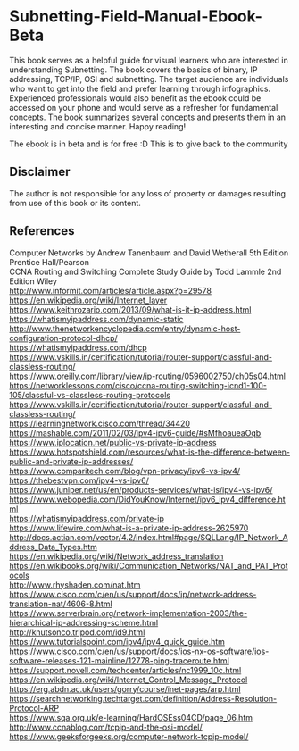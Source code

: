 # Subnetting-Field-Manual-Ebook-Beta

This book serves as a helpful guide for visual learners who are interested in understanding Subnetting. The book covers the
basics of binary, IP addressing, TCP/IP, OSI and subnetting. The target audience are individuals who want to get into the field 
and prefer learning through infographics. Experienced professionals would also benefit as the ebook could be accessed on your 
phone and would serve as a refresher for fundamental concepts. The book summarizes several concepts and presents them in an
interesting and concise manner. Happy reading!

The ebook is in beta and is for free :D 
This is to give back to the community


## Disclaimer
The author is not responsible for any loss of property or damages resulting from use of this book or its content.

## References
Computer Networks by Andrew Tanenbaum and David Wetherall 5th Edition Prentice Hall/Pearson <br/>
CCNA Routing and Switching Complete Study Guide by Todd Lammle 2nd Edition Wiley <br/>
http://www.informit.com/articles/article.aspx?p=29578 <br/>
https://en.wikipedia.org/wiki/Internet_layer <br/>
https://www.keithrozario.com/2013/09/what-is-it-ip-address.html <br/>
https://whatismyipaddress.com/dynamic-static <br/>
http://www.thenetworkencyclopedia.com/entry/dynamic-host-configuration-protocol-dhcp/ <br/>
https://whatismyipaddress.com/dhcp <br/>
https://www.vskills.in/certification/tutorial/router-support/classful-and-classless-routing/ <br/>
https://www.oreilly.com/library/view/ip-routing/0596002750/ch05s04.html <br/>
https://networklessons.com/cisco/ccna-routing-switching-icnd1-100-105/classful-vs-classless-routing-protocols <br/>
https://www.vskills.in/certification/tutorial/router-support/classful-and-classless-routing/ <br/>
https://learningnetwork.cisco.com/thread/34420 <br/>
https://mashable.com/2011/02/03/ipv4-ipv6-guide/#sMfhoaueaOqb <br/>
https://www.iplocation.net/public-vs-private-ip-address <br/>
https://www.hotspotshield.com/resources/what-is-the-difference-between-public-and-private-ip-addresses/ <br/>
https://www.comparitech.com/blog/vpn-privacy/ipv6-vs-ipv4/ <br/>
https://thebestvpn.com/ipv4-vs-ipv6/ <br/>
https://www.juniper.net/us/en/products-services/what-is/ipv4-vs-ipv6/ <br/>
https://www.webopedia.com/DidYouKnow/Internet/ipv6_ipv4_difference.html <br/>
https://whatismyipaddress.com/private-ip <br/>
https://www.lifewire.com/what-is-a-private-ip-address-2625970 <br/>
http://docs.actian.com/vector/4.2/index.html#page/SQLLang/IP_Network_Address_Data_Types.htm <br/>
https://en.wikipedia.org/wiki/Network_address_translation <br/>
https://en.wikibooks.org/wiki/Communication_Networks/NAT_and_PAT_Protocols <br/>
http://www.rhyshaden.com/nat.htm <br/>
https://www.cisco.com/c/en/us/support/docs/ip/network-address-translation-nat/4606-8.html <br/>
https://www.serverbrain.org/network-implementation-2003/the-hierarchical-ip-addressing-scheme.html <br/>
http://knutsonco.tripod.com/id9.html <br/>
https://www.tutorialspoint.com/ipv4/ipv4_quick_guide.htm <br/>
https://www.cisco.com/c/en/us/support/docs/ios-nx-os-software/ios-software-releases-121-mainline/12778-ping-traceroute.html <br/>
https://support.novell.com/techcenter/articles/nc1999_10c.html <br/>
https://en.wikipedia.org/wiki/Internet_Control_Message_Protocol <br/>
https://erg.abdn.ac.uk/users/gorry/course/inet-pages/arp.html <br/>
https://searchnetworking.techtarget.com/definition/Address-Resolution-Protocol-ARP <br/>
https://www.sqa.org.uk/e-learning/HardOSEss04CD/page_06.htm <br/>
http://www.ccnablog.com/tcpip-and-the-osi-model/ <br/>
https://www.geeksforgeeks.org/computer-network-tcpip-model/ <br/>

